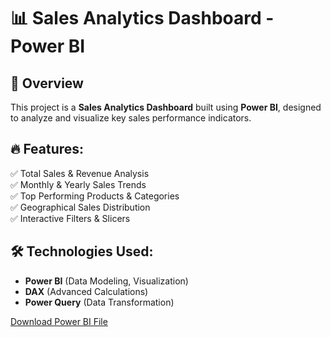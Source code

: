 # 📊 Sales Analytics Dashboard - Power BI

## 📌 Overview  
This project is a **Sales Analytics Dashboard** built using **Power BI**, designed to analyze and visualize key sales performance indicators.

## 🔥 Features:  
✅ Total Sales & Revenue Analysis  
✅ Monthly & Yearly Sales Trends  
✅ Top Performing Products & Categories  
✅ Geographical Sales Distribution  
✅ Interactive Filters & Slicers  

## 🛠️ Technologies Used:  
- **Power BI** (Data Modeling, Visualization)  
- **DAX** (Advanced Calculations)  
- **Power Query** (Data Transformation)  

[Download Power BI File](https://github.com/username/repository-name/blob/main/your-file.pbix?raw=true)
